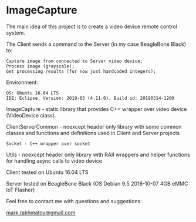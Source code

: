 # ImageCapture

The main idea of this project is to create a video device remote control system.

The Client sends a command to the Server (in my case BeagleBone Black) to:

    Capture image from connected to Server video device;
    Process image (grayscale);
    Get processing results (for now just hardcoded integers);

Environment:

    OS: Ubuntu 16.04 LTS
    IDE: Eclipse, Version: 2019-03 (4.11.0), Build id: 20190314-1200

ImageCapture - static library that provides C++ wrapper over video device (VideoDevice class).

ClientServerCommon - noexcept header only library with some common classes and functions and definitions used in Client and Server projects

    Socket - C++ wrapper over socket
  
Utils - noexcept header only library with RAII wrappers and helper functions for handling async calls to video device

Client tested on Ubuntu 16.04 LTS

Server tested on BeagleBone Black (OS Debian 9.5 2018-10-07 4GB eMMC IoT Flasher)

Feel free to contact me with questions and suggestions:

mark.rakhmatov@gmail.com
